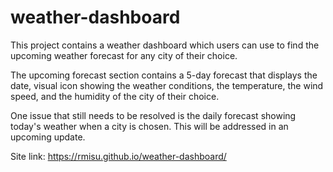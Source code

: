 # weather-dashboard

This project contains a weather dashboard which users can use to find the upcoming weather forecast for any city of their choice.

The upcoming forecast section contains a 5-day forecast that displays the date, visual icon showing the weather conditions, the temperature, the wind speed, and the humidity of the city of their choice.

One issue that still needs to be resolved is the daily forecast showing today's weather when a city is chosen.
This will be addressed in an upcoming update.

Site link: https://rmisu.github.io/weather-dashboard/

